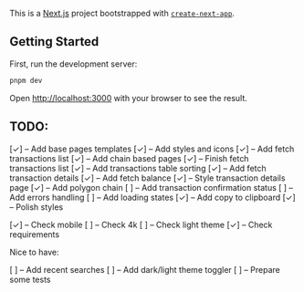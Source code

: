This is a [Next.js](https://nextjs.org/) project bootstrapped with [`create-next-app`](https://github.com/vercel/next.js/tree/canary/packages/create-next-app).

## Getting Started

First, run the development server:

```bash
pnpm dev
```

Open [http://localhost:3000](http://localhost:3000) with your browser to see the result.

## TODO:

[✓] – Add base pages templates
[✓] – Add styles and icons
[✓] – Add fetch transactions list
[✓] – Add chain based pages
[✓] – Finish fetch transactions list
[✓] – Add transactions table sorting
[✓] – Add fetch transaction details
[✓] – Add fetch balance
[✓] – Style transaction details page
[✓] – Add polygon chain
[ ] – Add transaction confirmation status
[ ] – Add errors handling
[ ] – Add loading states
[✓] – Add copy to clipboard
[✓] – Polish styles

[✓] – Check mobile
[ ] – Check 4k
[ ] – Check light theme
[✓] – Check requirements

Nice to have:

[ ] – Add recent searches
[ ] – Add dark/light theme toggler
[ ] – Prepare some tests
